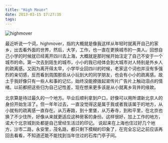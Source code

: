 ```yaml
---
title: "High Mover"
date: 2013-03-15 17:27:35
tags:
---
```


![](../../../images/2013/03/highmover-600x381.jpg "highmover") 

最近听说一个词，highmover，指的大概就是像我这样从年轻时就离开自己的家乡，出去看外面的世界，然后，大学，工作，也一直在更换城市的一类人。回想自己小学的时候就已经离开四川去上海，大概就是那时候开始注定了自己不安于一个城市的命。第一次去到陌生的城市，小小的我已经体会到大城市对人特别是外乡人的疏离感。又因为离开得太早，小学毕业回四川的时候，老家这个词也并没有多强烈的亲切感，反而看到周围那些从小玩到大的同学朋友，也会有小小的疏离感。故土于我好像只有一些人和事的记忆，始终没能撩拨起宣传片广告片上触动泪点的情绪。以前都把这些归为自己记性差，现在想来更多该是从小就离乡背井的缘故。 

北京算是待过最久的一个地方。毕业后顺利拿到户口，好像可以用所谓新北京人的身份开始生活了。但一年年过去，一直没觉得这是属于我或者我该属于的地方，从小就有的疏离感一直存在。从万寿路，到十里堡，从万寿寺，到和平里，在北京也换了不少住所，好像从来就更适应这种房客的身份。这样很好，加上工作的地方，诺大个北京城到处都是自己曾经生活过的印记。 说起来在上海也住过好几个地方，沙市二路，永安里，茂名路，都只剩下模糊的印象了，在完全忘记之前应该再回去看看，不知道还能不能找到当年住过的石库门亭子间。